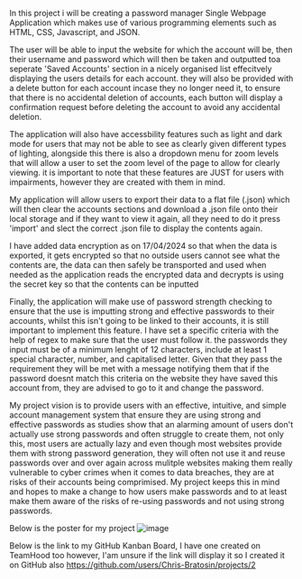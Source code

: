 In this project i will be creating a password manager Single Webpage Application which makes use of various programming elements such as HTML, CSS, Javascript, and JSON. 

The user will be able to input the website for which the account will be, then their username and password which will then be taken and outputted toa seperate 'Saved Accounts' section in a nicely organised list effecitvely displaying the users details for each account. they will also be provided with a delete button for each account incase they no longer need it, to ensure that there is no accidental deletion of accounts, each button will display a confirmation request before deleting the account to avoid any accidental deletion.

The application will also have accessbility features such as light and dark mode for users that may not be able to see as clearly given different types of lighting, alongside this there is also a dropdown menu for zoom levels that will allow a user to set the zoom level of the page to allow for clearly viewing. it is important to note that these features are JUST for users with impairments, however they are created with them in mind.

My application will allow users to export their data to a flat file (.json) which will then clear the accounts sections and download a .json file onto their local storage and if they want to view it again, all they need to do it press 'import' and slect the correct .json file to display the contents again. 

I have added data encryption as on 17/04/2024 so that when the data is exported, it gets encrypted so that no outside users cannot see what the contents are, the data can then safely be transported and used when needed as the application reads the encrypted data and decrypts is using the secret key so that the contents can be inputted
  
Finally, the application will make use of password strength checking to ensure that the use is imputting strong and effective passwords to their accounts, whilst this isn't going to be linked to their accounts, it is still important to implement this feature. I have set a specific criteria with the help of regex to make sure that the user must follow it. the passwords they input must be of a minimum lenght of 12 characters, include at least 1 special character, number, and capitalised letter. Given that they pass the requirement they will be met with a message notifying them that if the password doesnt match this criteria on the website they have saved this account from, they are advised to go to it and change the password.

My project vision is to provide users with an effective, intuitive, and simple account management system that ensure they are using strong and effective passwords as studies show that an alarming amount of users don't actually use strong passwords and often struggle to create them, not only this, most users are actually lazy and even though most websites provide them with strong password generation, they will often not use it and reuse passwords over and over again across mulitple websites making them really vulnerable to cyber crimes when it comes to data breaches, they are at risks of their accounts being comprimised. My project keeps this in mind and hopes to make a change to how users make passwords and to at least make them aware of the risks of re-using passwords and not using strong passwords.

Below is the poster for my project
![image](https://github.com/Chris-Bratosin/COMP1004-SPA/assets/146179390/3b73e916-7cbb-4fcb-a5b7-312c710625f2)




Below is the link to my GitHub Kanban Board, I have one created on TeamHood too however, I'am unsure if the link will display it so I created it on GitHub also
https://github.com/users/Chris-Bratosin/projects/2

